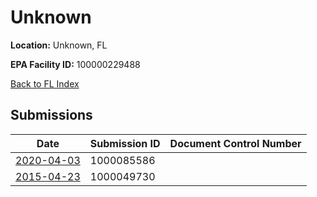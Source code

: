 # Unknown

**Location:** Unknown, FL

**EPA Facility ID:** 100000229488

[Back to FL Index](../../index.md)

## Submissions

| Date | Submission ID | Document Control Number |
|------|--------------|-------------------------|
| [2020-04-03](submissions/1000085586.md) | 1000085586 |  |
| [2015-04-23](submissions/1000049730.md) | 1000049730 |  |
